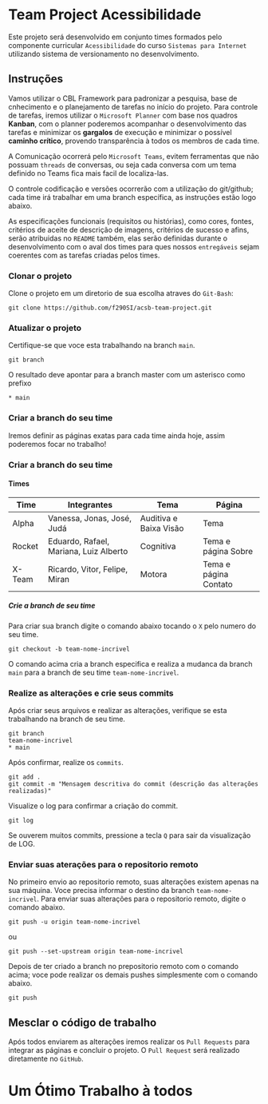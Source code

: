 # Team Project Acessibilidade

Este projeto será desenvolvido em conjunto times formados pelo componente curricular `Acessibilidade` do curso `Sistemas para Internet` utilizando sistema de versionamento no desenvolvimento.

## Instruções

Vamos utilizar o CBL Framework para padronizar a pesquisa, base de cnhecimento e o planejamento de tarefas no início do projeto.
Para controle de tarefas, iremos utilizar o `Microsoft Planner` com base nos quadros **Kanban**, com o planner poderemos acompanhar o desenvolvimento das tarefas e minimizar os **gargalos** de execução e minimizar o possível **caminho crítico**, provendo transparência à todos os membros de cada time.

A Comunicação ocorrerá pelo `Microsoft Teams`, evitem ferramentas que não possuam `threads` de conversas, ou seja cada conversa com um tema definido no Teams fica mais facil de localiza-las.

O controle codificação e versões ocorrerão com a utilização do git/github; cada time irá trabalhar em uma branch específica, as instruções estão logo abaixo.

As especificações funcionais (requisitos ou histórias), como cores, fontes, critérios de aceite de descrição de imagens, critérios de sucesso e afins, serão atribuidas no `README` também, elas serão definidas durante o desenvolvimento com o aval dos times para ques nossos `entregáveis` sejam coerentes com as tarefas criadas pelos times.

### Clonar o projeto
Clone o projeto em um diretorio de sua escolha atraves do `Git-Bash`:
```shell
git clone https://github.com/f290SI/acsb-team-project.git
```

### Atualizar o projeto
Certifique-se que voce esta trabalhando na branch `main`.
```shell
git branch
```
O resultado deve apontar para a branch master com um asterisco como prefixo
```shell
* main
```

### Criar a branch do seu time

Iremos definir as páginas exatas para cada time ainda hoje, assim poderemos focar no trabalho!

### Criar a branch do seu time
#### Times
Time | Integrantes | Tema | Página
-- | -- | -- | --
Alpha | Vanessa, Jonas, José, Judá | Auditiva e Baixa Visão | Tema
Rocket | Eduardo, Rafael, Mariana, Luiz Alberto | Cognitiva | Tema e página Sobre
X-Team | Ricardo, Vitor, Felipe, Miran | Motora | Tema e página Contato

##### Crie a branch de seu time
Para criar sua branch digite o comando abaixo tocando o `X` pelo numero do seu time.
```shell
git checkout -b team-nome-incrivel
```
O comando acima cria a branch especifica e realiza a mudanca da branch `main` para a branch de seu time `team-nome-incrivel`.

### Realize as alterações e crie seus commits
Após criar seus arquivos e realizar as alterações, verifique se esta trabalhando na branch de seu time.
```shell
git branch
team-nome-incrivel
* main
```
Após confirmar, realize os `commits`.
```shell
git add .
git commit -m "Mensagem descritiva do commit (descrição das alterações realizadas)"
```
Visualize o log para confirmar a criação do commit.
```shell
git log
```
Se ouverem muitos commits, pressione a tecla `Q` para sair da visualização de LOG.

### Enviar suas aterações para o repositorio remoto
No primeiro envio ao repositorio remoto, suas alterações existem apenas na sua máquina.
Voce precisa informar o destino da branch `team-nome-incrivel`.
Para enviar suas alterações para o repositorio remoto, digite o comando abaixo.
```shell
git push -u origin team-nome-incrivel
```
ou
```shell
git push --set-upstream origin team-nome-incrivel
```
Depois de ter criado a branch no prepositorio remoto com o comando acima; voce pode realizar os demais pushes simplesmente com o comando abaixo.
```shell
git push
```

## Mesclar o código de trabalho
Após todos enviarem as alterações iremos realizar os `Pull Requests` para integrar as páginas e concluir o projeto.
O `Pull Request` será realizado diretamente no `GitHub`.

# Um Ótimo Trabalho à todos

